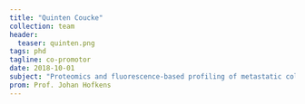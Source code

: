 ```yaml
---
title: "Quinten Coucke"
collection: team
header:
  teaser: quinten.png
tags: phd
tagline: co-promotor
date: 2018-10-01
subject: "Proteomics and fluorescence-based profiling of metastatic colorectal cancer markers"
prom: Prof. Johan Hofkens
---
```

